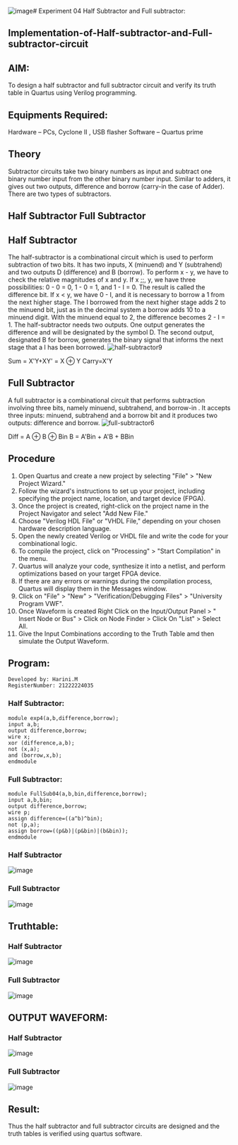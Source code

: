 ![image](https://github.com/Harinimuthu17/Experiment--03-Half-Subtractor-and-Full-subtractor/assets/130278614/abef63c1-b73b-4a7e-9a6b-328fa0a2c15f)# Experiment 04 Half Subtractor and Full subtractor:
## Implementation-of-Half-subtractor-and-Full-subtractor-circuit
## AIM:
To design a half subtractor and full subtractor circuit and verify its truth table in Quartus using Verilog programming.

## Equipments Required:
Hardware – PCs, Cyclone II , USB flasher
 Software – Quartus prime
## Theory
Subtractor circuits take two binary numbers as input and subtract one binary number input from the other binary number input. Similar to adders, it gives out two outputs, difference and borrow (carry-in the case of Adder). There are two types of subtractors.

## Half Subtractor Full Subtractor
## Half Subtractor
The half-subtractor is a combinational circuit which is used to perform subtraction of two bits. It has two inputs, X (minuend) and Y (subtrahend) and two outputs D (difference) and B (borrow). To perform x - y, we have to check the relative magnitudes of x and y. If x ;;, y, we have three possibilities: 0 - 0 = 0, 1 - 0 = 1, and 1 - I = 0. The result is called the difference bit. If x < y, we have 0 - I, and it is necessary to borrow a 1 from the next higher stage. The I borrowed from the next higher stage adds 2 to the minuend bit, just as in the decimal system a borrow adds 10 to a minuend digit. With the minuend equal to 2, the difference becomes 2 - I = 1. The half-subtractor needs two outputs. One output generates the difference and will be designated by the symbol D. The second output, designated B for borrow, generates the binary signal that informs the next stage that a I has been borrowed.
![half-subtractor9](https://user-images.githubusercontent.com/36288975/166112538-58c3bc7c-ee5d-4e6a-ac8d-8e8328efe27a.png)


Sum = X'Y+XY' = X ⊕ Y
Carry=X'Y

## Full Subtractor
A full subtractor is a combinational circuit that performs subtraction involving three bits, namely minuend, subtrahend, and borrow-in . It accepts three inputs: minuend, subtrahend and a borrow bit and it produces two outputs: difference and borrow. 
![full-subtractor6](https://user-images.githubusercontent.com/36288975/166112541-24c68359-3de8-4674-ae22-8272ffc385ed.png)


Diff = A ⊕ B ⊕ Bin B = A'Bin + A'B + BBin

## Procedure
1. Open Quartus and create a new project by selecting "File" > "New Project Wizard."
2. Follow the wizard's instructions to set up your project, including specifying the project name, location, and target device (FPGA).
3. Once the project is created, right-click on the project name in the Project Navigator and select "Add New File."
4. Choose "Verilog HDL File" or "VHDL File," depending on your chosen hardware description language.
5. Open the newly created Verilog or VHDL file and write the code for your combinational logic.
6. To compile the project, click on "Processing" > "Start Compilation" in the menu.
7. Quartus will analyze your code, synthesize it into a netlist, and perform optimizations based on your target FPGA device.
8. If there are any errors or warnings during the compilation process, Quartus will display them in the Messages window.
9. Click on "File" > "New" > "Verification/Debugging Files" > "University Program VWF".
10. Once Waveform is created Right Click on the Input/Output Panel > " Insert Node or Bus" > Click on Node Finder > Click On "List" > Select All.
11. Give the Input Combinations according to the Truth Table amd then simulate the Output Waveform.


## Program:
```
Developed by: Harini.M
RegisterNumber: 21222224035 
```
### Half Subtractor:
```
module exp4(a,b,difference,borrow);
input a,b;
output difference,borrow;
wire x;
xor (difference,a,b);
not (x,a);
and (borrow,x,b);
endmodule
```
### Full Subtractor:
```
module FullSub04(a,b,bin,difference,borrow);
input a,b,bin;
output difference,borrow;
wire p;
assign difference=((a^b)^bin);
not (p,a);
assign borrow=((p&b)|(p&bin)|(b&bin));
endmodule
```
### Half Subtractor
![image](https://github.com/Harinimuthu17/Experiment--03-Half-Subtractor-and-Full-subtractor/assets/130278614/c7bdc6a0-3f4b-4a80-ab46-e1fb4ee5e50b)
### Full Subtractor
![image](https://github.com/Harinimuthu17/Experiment--03-Half-Subtractor-and-Full-subtractor/assets/130278614/259f5ddf-8ed6-431e-8f79-c1be22970b5e)

## Truthtable:
### Half Subtractor
![image](https://github.com/Harinimuthu17/Experiment--03-Half-Subtractor-and-Full-subtractor/assets/130278614/eff2c98d-5663-41b2-9cc2-3af84b30a0df)

### Full Subtractor
![image](https://github.com/Harinimuthu17/Experiment--03-Half-Subtractor-and-Full-subtractor/assets/130278614/fda7e7a6-3aa3-47a9-ac5c-aee36ddb4b2e)

## OUTPUT WAVEFORM:
### Half Subtractor
![image](https://github.com/Harinimuthu17/Experiment--03-Half-Subtractor-and-Full-subtractor/assets/130278614/b064fc9f-37af-4956-827c-970d83febe5f)

### Full Subtractor
![image](https://github.com/Harinimuthu17/Experiment--03-Half-Subtractor-and-Full-subtractor/assets/130278614/e9c47db5-0bb2-455c-97a3-b64e86d030a6)

## Result:
Thus the half subtractor and full subtractor circuits are designed and the truth tables is verified using quartus software.
